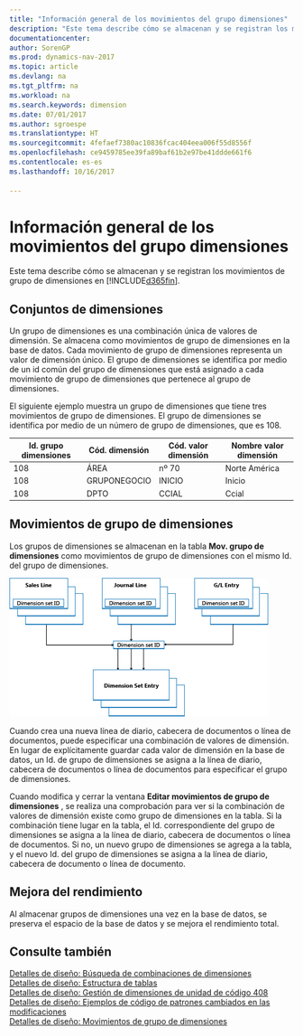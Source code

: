 ```yaml
---
title: "Información general de los movimientos del grupo dimensiones"
description: "Este tema describe cómo se almacenan y se registran los movimientos de grupo de dimensiones en [!INCLUDE[d365fin](includes/d365fin_md.md)]."
documentationcenter: 
author: SorenGP
ms.prod: dynamics-nav-2017
ms.topic: article
ms.devlang: na
ms.tgt_pltfrm: na
ms.workload: na
ms.search.keywords: dimension
ms.date: 07/01/2017
ms.author: sgroespe
ms.translationtype: HT
ms.sourcegitcommit: 4fefaef7380ac10836fcac404eea006f55d8556f
ms.openlocfilehash: ce9459785ee39fa89baf61b2e97be41ddde661f6
ms.contentlocale: es-es
ms.lasthandoff: 10/16/2017

---
```

# <a name="dimension-set-entries-overview"></a>Información general de los movimientos del grupo dimensiones
Este tema describe cómo se almacenan y se registran los movimientos de grupo de dimensiones en [!INCLUDE[d365fin](includes/d365fin_md.md)].  
  
## <a name="dimension-sets"></a>Conjuntos de dimensiones  
Un grupo de dimensiones es una combinación única de valores de dimensión. Se almacena como movimientos de grupo de dimensiones en la base de datos. Cada movimiento de grupo de dimensiones representa un valor de dimensión único. El grupo de dimensiones se identifica por medio de un id común del grupo de dimensiones que está asignado a cada movimiento de grupo de dimensiones que pertenece al grupo de dimensiones.  
  
El siguiente ejemplo muestra un grupo de dimensiones que tiene tres movimientos de grupo de dimensiones. El grupo de dimensiones se identifica por medio de un número de grupo de dimensiones, que es 108.  
  
|Id. grupo dimensiones|Cód. dimensión|Cód. valor dimensión|Nombre valor dimensión|  
|----------------------|--------------------|--------------------------|--------------------------|  
|108|ÁREA|nº 70|Norte América|  
|108|GRUPONEGOCIO|INICIO|Inicio|  
|108|DPTO|CCIAL|Ccial|  
  
## <a name="dimension-set-entries"></a>Movimientos de grupo de dimensiones  
Los grupos de dimensiones se almacenan en la tabla **Mov. grupo de dimensiones** como movimientos de grupo de dimensiones con el mismo Id. del grupo de dimensiones.  
  
![Resumen movimientos dimensión](media/dimensionentrynav7.png "DimensionEntryNAV7")  
  
Cuando crea una nueva línea de diario, cabecera de documentos o línea de documentos, puede especificar una combinación de valores de dimensión. En lugar de explícitamente guardar cada valor de dimensión en la base de datos, un Id. de grupo de dimensiones se asigna a la línea de diario, cabecera de documentos o línea de documentos para especificar el grupo de dimensiones.  
  
Cuando modifica y cerrar la ventana **Editar movimientos de grupo de dimensiones** , se realiza una comprobación para ver si la combinación de valores de dimensión existe como grupo de dimensiones en la tabla. Si la combinación tiene lugar en la tabla, el Id. correspondiente del grupo de dimensiones se asigna a la línea de diario, cabecera de documentos o línea de documentos. Si no, un nuevo grupo de dimensiones se agrega a la tabla, y el nuevo Id. del grupo de dimensiones se asigna a la línea de diario, cabecera de documento o línea de documento.  
  
## <a name="performance-improvement"></a>Mejora del rendimiento  
Al almacenar grupos de dimensiones una vez en la base de datos, se preserva el espacio de la base de datos y se mejora el rendimiento total.  
  
## <a name="see-also"></a>Consulte también  
[Detalles de diseño: Búsqueda de combinaciones de dimensiones](design-details-searching-for-dimension-combinations.md)   
[Detalles de diseño: Estructura de tablas](design-details-table-structure.md)   
[Detalles de diseño: Gestión de dimensiones de unidad de código 408](design-details-codeunit-408-dimension-management.md)   
[Detalles de diseño: Ejemplos de código de patrones cambiados en las modificaciones](design-details-code-examples-of-changed-patterns-in-modifications.md)   
[Detalles de diseño: Movimientos de grupo de dimensiones](design-details-dimension-set-entries.md)   

